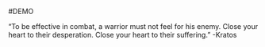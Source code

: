 #DEMO

“To be effective in combat, a warrior must not feel for his enemy. Close your heart to their desperation. Close your heart to their suffering.”
-Kratos

